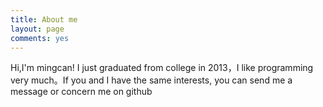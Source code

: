 ```yaml
---
title: About me
layout: page
comments: yes
---
```


Hi,I'm mingcan! I just graduated from college in 2013，I like programming very much。If you and I have the same interests, you can send me a message or concern me on github
